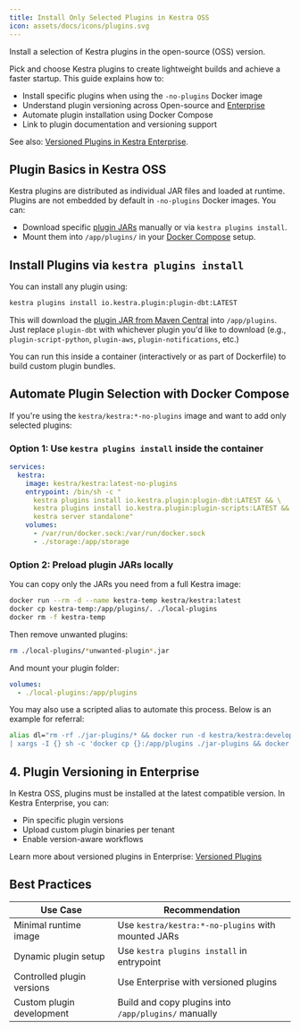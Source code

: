 ```yaml
---
title: Install Only Selected Plugins in Kestra OSS
icon: assets/docs/icons/plugins.svg
---
```


Install a selection of Kestra plugins in the open-source (OSS) version. 

Pick and choose Kestra plugins to create lightweight builds and achieve a faster startup. This guide explains how to:

- Install specific plugins when using the `-no-plugins` Docker image
- Understand plugin versioning across Open-source and [Enterprise](../06.enterprise/01.overview/01.enterprise-edition.md)
- Automate plugin installation using Docker Compose
- Link to plugin documentation and versioning support

See also: [Versioned Plugins in Kestra Enterprise](../06.enterprise/05.instance/versioned-plugins.md).

## Plugin Basics in Kestra OSS

Kestra plugins are distributed as individual JAR files and loaded at runtime. Plugins are not embedded by default in `-no-plugins` Docker images. You can:

- Download specific [plugin JARs](https://repo.maven.apache.org/maven2/io/kestra/plugin/) manually or via `kestra plugins install`.
- Mount them into `/app/plugins/` in your [Docker Compose](../02.installation/03.docker-compose.md) setup.

## Install Plugins via `kestra plugins install`

You can install any plugin using:

```bash
kestra plugins install io.kestra.plugin:plugin-dbt:LATEST
```

This will download the [plugin JAR from Maven Central](https://repo.maven.apache.org/maven2/io/kestra/plugin/) into `/app/plugins`. Just replace `plugin-dbt` with whichever plugin you'd like to download (e.g., `plugin-script-python`, `plugin-aws`, `plugin-notifications`, etc.)

You can run this inside a container (interactively or as part of Dockerfile) to build custom plugin bundles.

## Automate Plugin Selection with Docker Compose

If you're using the `kestra/kestra:*-no-plugins` image and want to add only selected plugins:

### Option 1: Use `kestra plugins install` inside the container

```yaml
services:
  kestra:
    image: kestra/kestra:latest-no-plugins
    entrypoint: /bin/sh -c "
      kestra plugins install io.kestra.plugin:plugin-dbt:LATEST && \
      kestra plugins install io.kestra.plugin:plugin-scripts:LATEST && \
      kestra server standalone"
    volumes:
      - /var/run/docker.sock:/var/run/docker.sock
      - ./storage:/app/storage
```

### Option 2: Preload plugin JARs locally

You can copy only the JARs you need from a full Kestra image:

```bash
docker run --rm -d --name kestra-temp kestra/kestra:latest
docker cp kestra-temp:/app/plugins/. ./local-plugins
docker rm -f kestra-temp
```

Then remove unwanted plugins:

```bash
rm ./local-plugins/*unwanted-plugin*.jar
```

And mount your plugin folder:

```yaml
volumes:
  - ./local-plugins:/app/plugins
```

You may also use a scripted alias to automate this process. Below is an example for referral:

```bash
alias dl="rm -rf ./jar-plugins/* && docker run -d kestra/kestra:develop server local \
| xargs -I {} sh -c 'docker cp {}:/app/plugins ./jar-plugins && docker rm -f {}'"
```

## 4. Plugin Versioning in Enterprise

In Kestra OSS, plugins must be installed at the latest compatible version. In Kestra Enterprise, you can:

- Pin specific plugin versions
- Upload custom plugin binaries per tenant
- Enable version-aware workflows

Learn more about versioned plugins in Enterprise:
[Versioned Plugins](../06.enterprise/05.instance/versioned-plugins.md)

## Best Practices

| Use Case                   | Recommendation                                       |
| -------------------------- | ---------------------------------------------------- |
| Minimal runtime image      | Use `kestra/kestra:*-no-plugins` with mounted JARs   |
| Dynamic plugin setup       | Use `kestra plugins install` in entrypoint           |
| Controlled plugin versions | Use Enterprise with versioned plugins                |
| Custom plugin development  | Build and copy plugins into `/app/plugins/` manually |
